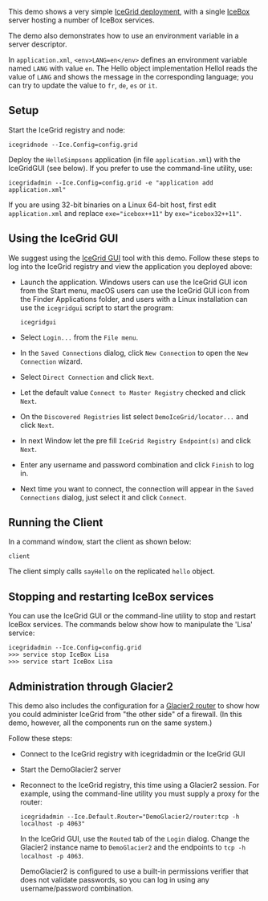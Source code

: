 This demo shows a very simple [IceGrid deployment][1], with a single
[IceBox][2] server hosting a number of IceBox services.

The demo also demonstrates how to use an environment variable in a
server descriptor.

In `application.xml`, `<env>LANG=en</env>` defines an environment variable
named `LANG` with value `en`. The Hello object implementation HelloI
reads the value of `LANG` and shows the message in the corresponding
language; you can try to update the value to `fr`, `de`, `es` or `it`.

Setup
-----

Start the IceGrid registry and node:
```
icegridnode --Ice.Config=config.grid
```

Deploy the `HelloSimpsons` application (in file `application.xml`) with
the IceGridGUI (see below). If you prefer to use the command-line utility, use:
```
icegridadmin --Ice.Config=config.grid -e "application add application.xml"
```

If you are using 32-bit binaries on a Linux 64-bit host, first edit
`application.xml` and replace `exe="icebox++11"` by `exe="icebox32++11"`.

Using the IceGrid GUI
---------------------

We suggest using the [IceGrid GUI][3] tool with this demo. Follow these steps
to log into the IceGrid registry and view the application you deployed above:

  - Launch the application. Windows users can use the IceGrid GUI
    icon from the Start menu, macOS users can use the IceGrid GUI
    icon from the Finder Applications folder, and users with a Linux
    installation can use the `icegridgui` script to start the
    program:
    ```
    icegridgui
    ```

  - Select `Login...` from the `File menu`.

  - In the `Saved Connections` dialog, click `New Connection` to open
    the `New Connection` wizard.

  - Select `Direct Connection` and click `Next`.

  - Let the default value `Connect to Master Registry` checked
    and click `Next`.

  - On the `Discovered Registries` list select `DemoIceGrid/locator...` and
    click `Next`.

  - In next Window let the pre fill `IceGrid Registry Endpoint(s)` and click
    `Next`.

  - Enter any username and password combination and click `Finish`
    to log in.

  - Next time you want to connect, the connection will appear in the
    `Saved Connections` dialog, just select it and click `Connect`.

Running the Client
------------------

In a command window, start the client as shown below:
```
client
```

The client simply calls `sayHello` on the replicated `hello` object.

Stopping and restarting IceBox services
---------------------------------------

You can use the IceGrid GUI or the command-line utility to stop and
restart IceBox services. The commands below show how to manipulate
the 'Lisa' service:
```
icegridadmin --Ice.Config=config.grid
>>> service stop IceBox Lisa
>>> service start IceBox Lisa
```

Administration through Glacier2
-------------------------------

This demo also includes the configuration for a [Glacier2 router][4]
to show how you could administer IceGrid from "the other side" of a firewall.
(In this demo, however, all the components run on the same system.)

Follow these steps:

 - Connect to the IceGrid registry with icegridadmin or the IceGrid GUI

 - Start the DemoGlacier2 server

 - Reconnect to the IceGrid registry, this time using a Glacier2
   session. For example, using the command-line utility you must
   supply a proxy for the router:

   ```
   icegridadmin --Ice.Default.Router="DemoGlacier2/router:tcp -h localhost -p 4063"
   ```

   In the IceGrid GUI, use the `Routed` tab of the `Login` dialog.
   Change the Glacier2 instance name to `DemoGlacier2` and the endpoints
   to `tcp -h localhost -p 4063`.

   DemoGlacier2 is configured to use a built-in permissions verifier
   that does not validate passwords, so you can log in using any
   username/password combination.

[1]: https://doc.zeroc.com/ice/4.0/ice-services/icegrid/using-icegrid-deployment
[2]: https://doc.zeroc.com/ice/4.0/icebox
[3]: https://doc.zeroc.com/ice/4.0/ice-services/icegrid/icegrid-gui-tool
[4]: https://doc.zeroc.com/ice/4.0/ice-services/glacier2/icegrid-and-glacier2-integration
